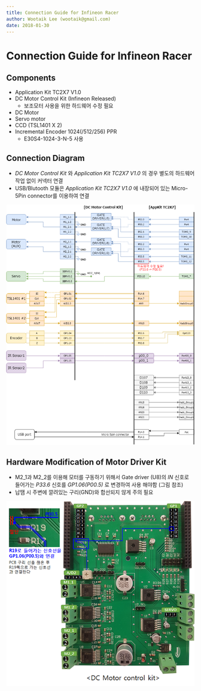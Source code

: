 ```yaml
---
title: Connection Guide for Infineon Racer
author: Wootaik Lee (wootaik@gmail.com)  
date: 2018-01-30
---
```


# Connection Guide for Infineon Racer

## Components
*   Application Kit TC2X7 V1.0
*   DC Motor Control Kit (Infineon Released)
    *  보조모터 사용을 위한 하드웨어 수정 필요
*   DC Motor
*   Servo motor
*   CCD (TSL1401 X 2)
*   Incremental Encoder 1024(/512/256) PPR
    * E30S4-1024-3-N-5 사용

## Connection Diagram
* *DC Motor Control Kit* 와 *Application Kit TC2X7 V1.0* 의 경우 별도의 하드웨어 작업 없이 커넥터 연결
* USB/Blutooth 모듈은 *Application Kit TC2X7 V1.0* 에 내장되어 있는 Micro-5Pin connector를 이용하여 연결

![ConnectionDiagram](images/ConnectionGuide_Diagram.png)

## Hardware Modification of Motor Driver Kit
* M2_1과 M2_2를 이용해 모터를 구동하기 위해서 Gate driver (U8)의 *IN* 신호로 들어가는 *P33.6* 신호를 *GP1.06(P00.5)* 로 변경하여 사용 해야함 (그림 참조)
* 납땜 시 주변에 깔려있는 구리(GND)와 합선되지 않게 주의 필요

![MotorDriver](images/ConnectionGuide_MotorDriver.png)

